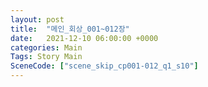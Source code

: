 ```yaml
---
layout: post
title:  "메인_회상_001~012장"
date:   2021-12-10 06:00:00 +0000
categories: Main
Tags: Story Main
SceneCode: ["scene_skip_cp001-012_q1_s10"]
---
```


